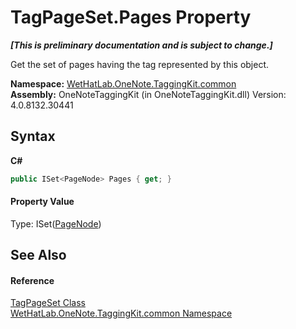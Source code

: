 # TagPageSet.Pages Property 
 _**\[This is preliminary documentation and is subject to change.\]**_

Get the set of pages having the tag represented by this object.

**Namespace:**&nbsp;<a href="bcdbab9c-63d1-48a4-6937-af53fb8d9a55.md">WetHatLab.OneNote.TaggingKit.common</a><br />**Assembly:**&nbsp;OneNoteTaggingKit (in OneNoteTaggingKit.dll) Version: 4.0.8132.30441

## Syntax

**C#**<br />
``` C#
public ISet<PageNode> Pages { get; }
```


#### Property Value
Type: ISet(<a href="0d8ed3e9-a495-7ffc-8e7a-1b49391c2657.md">PageNode</a>)

## See Also


#### Reference
<a href="8abe04f4-0682-74c0-5557-fa48d6eff35f.md">TagPageSet Class</a><br /><a href="bcdbab9c-63d1-48a4-6937-af53fb8d9a55.md">WetHatLab.OneNote.TaggingKit.common Namespace</a><br />